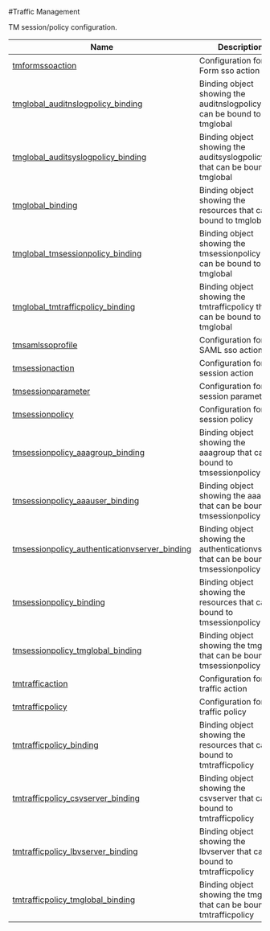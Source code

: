 #Traffic Management

TM session/policy configuration.


<table><thead><tr><th>Name</th><th>Description</th></tr></thead><tbody><tr><td><a href=".././tmformssoaction/tmformssoaction/">tmformssoaction</a></td><td>Configuration for Form sso action</td></tr><tr><td><a href=".././tmglobal_auditnslogpolicy_binding/tmglobal_auditnslogpolicy_binding/">tmglobal_auditnslogpolicy_binding</a></td><td>Binding object showing the auditnslogpolicy that can be bound to tmglobal</td></tr><tr><td><a href=".././tmglobal_auditsyslogpolicy_binding/tmglobal_auditsyslogpolicy_binding/">tmglobal_auditsyslogpolicy_binding</a></td><td>Binding object showing the auditsyslogpolicy that can be bound to tmglobal</td></tr><tr><td><a href=".././tmglobal_binding/tmglobal_binding/">tmglobal_binding</a></td><td>Binding object showing the resources that can be bound to tmglobal</td></tr><tr><td><a href=".././tmglobal_tmsessionpolicy_binding/tmglobal_tmsessionpolicy_binding/">tmglobal_tmsessionpolicy_binding</a></td><td>Binding object showing the tmsessionpolicy that can be bound to tmglobal</td></tr><tr><td><a href=".././tmglobal_tmtrafficpolicy_binding/tmglobal_tmtrafficpolicy_binding/">tmglobal_tmtrafficpolicy_binding</a></td><td>Binding object showing the tmtrafficpolicy that can be bound to tmglobal</td></tr><tr><td><a href=".././tmsamlssoprofile/tmsamlssoprofile/">tmsamlssoprofile</a></td><td>Configuration for SAML sso action</td></tr><tr><td><a href=".././tmsessionaction/tmsessionaction/">tmsessionaction</a></td><td>Configuration for TM session action</td></tr><tr><td><a href=".././tmsessionparameter/tmsessionparameter/">tmsessionparameter</a></td><td>Configuration for session parameter</td></tr><tr><td><a href=".././tmsessionpolicy/tmsessionpolicy/">tmsessionpolicy</a></td><td>Configuration for TM session policy</td></tr><tr><td><a href=".././tmsessionpolicy_aaagroup_binding/tmsessionpolicy_aaagroup_binding/">tmsessionpolicy_aaagroup_binding</a></td><td>Binding object showing the aaagroup that can be bound to tmsessionpolicy</td></tr><tr><td><a href=".././tmsessionpolicy_aaauser_binding/tmsessionpolicy_aaauser_binding/">tmsessionpolicy_aaauser_binding</a></td><td>Binding object showing the aaauser that can be bound to tmsessionpolicy</td></tr><tr><td><a href=".././tmsessionpolicy_authenticationvserver_binding/tmsessionpolicy_authenticationvserver_binding/">tmsessionpolicy_authenticationvserver_binding</a></td><td>Binding object showing the authenticationvserver that can be bound to tmsessionpolicy</td></tr><tr><td><a href=".././tmsessionpolicy_binding/tmsessionpolicy_binding/">tmsessionpolicy_binding</a></td><td>Binding object showing the resources that can be bound to tmsessionpolicy</td></tr><tr><td><a href=".././tmsessionpolicy_tmglobal_binding/tmsessionpolicy_tmglobal_binding/">tmsessionpolicy_tmglobal_binding</a></td><td>Binding object showing the tmglobal that can be bound to tmsessionpolicy</td></tr><tr><td><a href=".././tmtrafficaction/tmtrafficaction/">tmtrafficaction</a></td><td>Configuration for TM traffic action</td></tr><tr><td><a href=".././tmtrafficpolicy/tmtrafficpolicy/">tmtrafficpolicy</a></td><td>Configuration for TM traffic policy</td></tr><tr><td><a href=".././tmtrafficpolicy_binding/tmtrafficpolicy_binding/">tmtrafficpolicy_binding</a></td><td>Binding object showing the resources that can be bound to tmtrafficpolicy</td></tr><tr><td><a href=".././tmtrafficpolicy_csvserver_binding/tmtrafficpolicy_csvserver_binding/">tmtrafficpolicy_csvserver_binding</a></td><td>Binding object showing the csvserver that can be bound to tmtrafficpolicy</td></tr><tr><td><a href=".././tmtrafficpolicy_lbvserver_binding/tmtrafficpolicy_lbvserver_binding/">tmtrafficpolicy_lbvserver_binding</a></td><td>Binding object showing the lbvserver that can be bound to tmtrafficpolicy</td></tr><tr><td><a href=".././tmtrafficpolicy_tmglobal_binding/tmtrafficpolicy_tmglobal_binding/">tmtrafficpolicy_tmglobal_binding</a></td><td>Binding object showing the tmglobal that can be bound to tmtrafficpolicy</td></tr></tbody></table>

